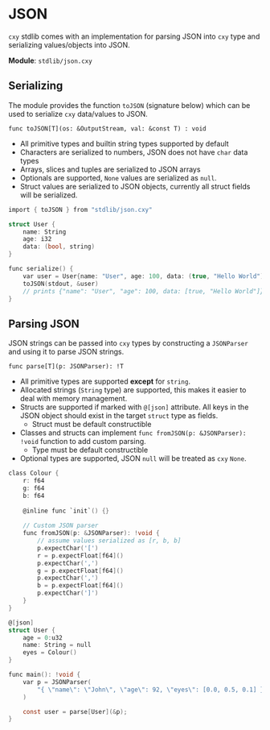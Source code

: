 # JSON

`cxy` stdlib comes with an implementation for parsing JSON into `cxy` type and
serializing values/objects into JSON.

**Module**: `stdlib/json.cxy`

## Serializing

The module provides the function `toJSON` (signature below) which can be used to
serialize `cxy` data/values to JSON.

`func toJSON[T](os: &OutputStream, val: &const T) : void`

* All primitive types and builtin string types supported by default
* Characters are serialized to numbers, JSON does not have `char` data types
* Arrays, slices and tuples are serialized to JSON arrays
* Optionals are supported, `None` values are serialized as `null`.
* Struct values are serialized to JSON objects, currently all struct fields will
  be serialized.

```c
import { toJSON } from "stdlib/json.cxy"

struct User {
    name: String
    age: i32
    data: (bool, string)
}

func serialize() {
    var user = User{name: "User", age: 100, data: (true, "Hello World")};
    toJSON(stdout, &user)
    // prints {"name": "User", "age": 100, data: [true, "Hello World"]}
}
```

## Parsing JSON

JSON strings can be passed into `cxy` types by constructing a `JSONParser` and
using it to parse JSON strings.

`func parse[T](p: JSONParser): !T`

* All primitive types are supported **except** for `string`.
* Allocated strings (`String` type) are supported, this makes it easier to deal
  with memory management.
* Structs are supported if marked with `@[json]` attribute. All keys in the JSON
  object should exist in the target `struct` type as fields.
    * Struct must be default constructible
* Classes and structs can implement `func fromJSON(p: &JSONParser): !void` function
  to add custom parsing.
    * Type must be default constructible
* Optional types are supported, JSON `null` will be treated as `cxy` `None`.

```c
class Colour {
    r: f64
    g: f64
    b: f64
    
    @inline func `init`() {}
    
    // Custom JSON parser
    func fromJSON(p: &JSONParser): !void {
        // assume values serialized as [r, b, b]
        p.expectChar('[')
        r = p.expectFloat[f64]()
        p.expectChar(',')
        g = p.expectFloat[f64]()
        p.expectChar(',')
        b = p.expectFloat[f64]()
        p.expectChar(']')
    }
}

@[json]
struct User {
    age = 0:u32
    name: String = null
    eyes = Colour()
}

func main(): !void {
    var p = JSONParser(
        "{ \"name\": \"John\", \"age\": 92, \"eyes\": [0.0, 0.5, 0.1] }"
    )

    const user = parse[User](&p);
}
```
